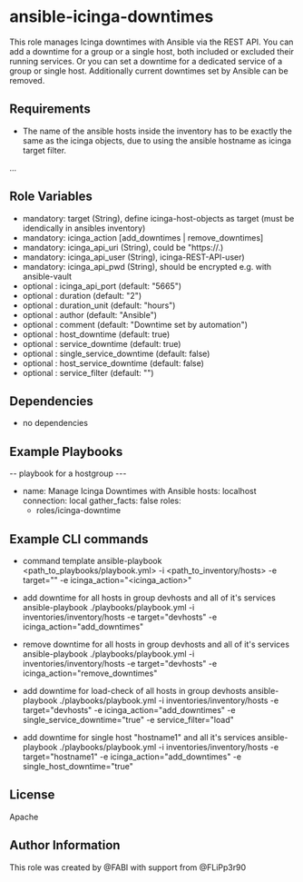 ansible-icinga-downtimes
=========

This role manages Icinga downtimes with Ansible via the REST API.
You can add a downtime for a group or a single host, both included or excluded their running services.
Or you can set a downtime for a dedicated service of a group or single host.
Additionally current downtimes set by Ansible can be removed.


Requirements
------------

- The name of the ansible hosts inside the inventory has to be exactly the same as the icinga objects, due to using the ansible hostname as icinga target filter.

...

Role Variables
--------------

- mandatory: target                   (String), define icinga-host-objects as target (must be idendically in ansibles inventory)
- mandatory: icinga_action            [add_downtimes | remove_downtimes]
- mandatory: icinga_api_uri           (String), could be "https://<hostname>.<domain>)
- mandatory: icinga_api_user          (String), icinga-REST-API-user)
- mandatory: icinga_api_pwd           (String), should be encrypted e.g. with ansible-vault
- optional : icinga_api_port          (default: "5665")
- optional : duration                 (default: "2")
- optional : duration_unit            (default: "hours")
- optional : author                   (default: "Ansible") 
- optional : comment                  (default: "Downtime set by automation")
- optional : host_downtime            (default: true)
- optional : service_downtime         (default: true)
- optional : single_service_downtime  (default: false)
- optional : host_service_downtime    (default: false)
- optional : service_filter           (default: "")

Dependencies
------------

- no dependencies


Example Playbooks
----------------

-- playbook for a hostgroup
\---
- name: Manage Icinga Downtimes with Ansible
  hosts: localhost
  connection: local
  gather_facts: false
  roles:
    - roles/icinga-downtime



Example CLI commands
-------

- command template
ansible-playbook <path_to_playbooks/playbook.yml> -i <path_to_inventory/hosts> -e target="<groupname>" -e icinga_action="<icinga_action>"

- add downtime for all hosts in group devhosts and all of it's services
ansible-playbook ./playbooks/playbook.yml -i inventories/inventory/hosts -e target="devhosts" -e icinga_action="add_downtimes"

- remove downtime for all hosts in group devhosts and all of it's services
ansible-playbook ./playbooks/playbook.yml -i inventories/inventory/hosts -e target="devhosts" -e icinga_action="remove_downtimes"

- add downtime for load-check of all hosts in group devhosts
ansible-playbook ./playbooks/playbook.yml -i inventories/inventory/hosts -e target="devhosts" -e icinga_action="add_downtimes" -e single_service_downtime="true" -e service_filter="load"

- add downtime for single host "hostname1" and all it's services
ansible-playbook ./playbooks/playbook.yml -i inventories/inventory/hosts -e target="hostname1" -e icinga_action="add_downtimes" -e single_host_downtime="true"

License
-------

Apache


Author Information
------------------

This role was created by @FABI
with support from @FLiPp3r90
